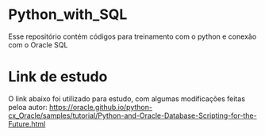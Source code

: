 # Python_with_SQL
Esse repositório contém códigos para treinamento com o python e conexão com o Oracle SQL

# Link de estudo
O link abaixo foi utilizado para estudo, com algumas modificações feitas peloa autor:
https://oracle.github.io/python-cx_Oracle/samples/tutorial/Python-and-Oracle-Database-Scripting-for-the-Future.html
